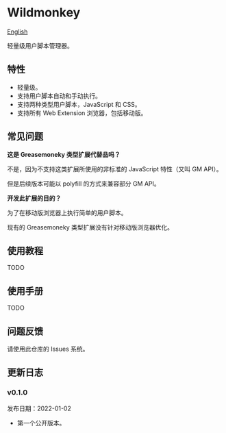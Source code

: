 Wildmonkey
==========

[English](./README.md)

轻量级用户脚本管理器。

特性
----

* 轻量级。
* 支持用户脚本自动和手动执行。
* 支持两种类型用户脚本，JavaScript 和 CSS。
* 支持所有 Web Extension 浏览器，包括移动版。

常见问题
--------

**这是 Greasemoneky 类型扩展代替品吗？**

不是，因为不支持这类扩展所使用的非标准的 JavaScript 特性（又叫 GM API）。

但是后续版本可能以 polyfill 的方式来兼容部分 GM API。

**开发此扩展的目的？**

为了在移动版浏览器上执行简单的用户脚本。

现有的 Greasemoneky 类型扩展没有针对移动版浏览器优化。

使用教程
--------

TODO

使用手册
--------

TODO

问题反馈
--------

请使用此仓库的 Issues 系统。

更新日志
--------

### v0.1.0

发布日期：2022-01-02

* 第一个公开版本。
